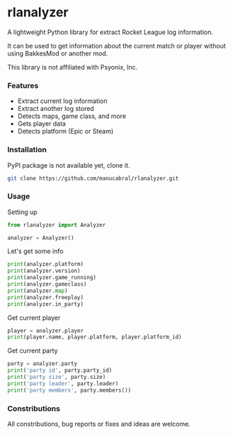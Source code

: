 # rlanalyzer
A lightweight Python library for extract Rocket League log information.

It can be used to get information about the current match or player without using BakkesMod or another mod.

This library is not affiliated with Psyonix, Inc.
### Features
- Extract current log information
- Extract another log stored
- Detects maps, game class, and more
- Gets player data
- Detects platform (Epic or Steam)

### Installation
PyPI package is not available yet, clone it.
```bash
git clone https://github.com/manucabral/rlanalyzer.git
```

### Usage
Setting up
```py
from rlanalyzer import Analyzer

analyzer = Analyzer()
```
Let's get some info
```py
print(analyzer.platform)
print(analyzer.version)
print(analyzer.game_running)
print(analyzer.gameclass)
print(analyzer.map)
print(analyzer.freeplay)
print(analyzer.in_party)
```
Get current player
```py
player = analyzer.player
print(player.name, player.platform, player.platform_id)
```
Get current party
```py
party = analyzer.party
print('party id', party.party_id)
print('party size', party.size)
print('party leader', party.leader)
print('party members', party.members())
```

### Constributions
All constributions, bug reports or fixes and ideas are welcome.
